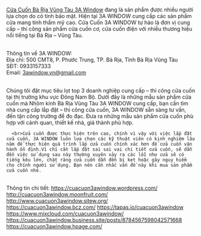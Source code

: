    <br><a href="https://3awindow.net/cua-cuon">Cửa Cuốn Bà Rịa Vũng Tàu 3A Window</a> đang là sản phẩm được nhiều người lựa chọn do có tính bảo mật. Hiện tại 3A WINDOW cung cấp các sản phẩm cửa mang tính thẩm mỹ cao. Cửa Cuốn 3A WINDOW tự hào là đơn vị cung cấp – thi công sản phẩm cửa cuốn cơ, cửa cuốn điện với nhiều thương hiệu nổi tiếng tại Bà Rịa – Vũng Tàu.
   
<br>Thông tin về 3A WINDOW:
<br>Địa chỉ: 500 CMT8, P. Phước Trung, TP. Bà Rịa, Tỉnh Bà Rịa Vũng Tàu
<br>SĐT: 0933157333
<br>Email: 3awindow.vn@gmail.com


   <br>Chúng tôi đặt mục tiêu lọt top 3 doanh nghiệp cung cấp – thi công cửa cuốn tại thị trường khu vực Đông Nam Bộ. Dưới đây là những mẫu sản phẩm cửa cuốn mà Nhôm kính Bà Rịa Vũng Tàu 3A WINDOW cung cấp, bạn cần tìm nhà cung cấp lắp đặt – thi công cửa cuốn, 3A WINDOW sẵn sàng tư vấn, đến tận công trường để đo đạc. Đưa ra những mẫu sản phẩm cửa cuốn phù hợp với cảnh quan, thiết kế nhà, giá thành phù hợp.
   
      <br>Cửa cuốn được thực hiện trên cao, chính vì vậy với việc lắp đặt cửa cuốn, 3A WINDOW luôn lựa chọn các kỹ thuật viên có kinh nghiệm lâu năm để thực hiện quá trình lắp cửa cuốn chính xác hơn để cửa cuốn vận hành ổn định.Vì chỉ cần lắp đặt sai sai vai chi tiết cửa cuốn, sẽ dẫn đến việc sử dụng sau này thường xuyên xảy ra các lỗi như cửa sẽ có tiếng kêu lớn, chật răng cửa cuốn dẫn đến bị kẹt hoặc gây nguy hiểm cho chính người sử dụng. Bạn nên cần nhắc vấn đề này khi mua sản phẩm cửa cuốn nhé.

<br>Thông tin chi tiết:
https://cuacuon3awindow.wordpress.com/
http://cuacuon3awindow.moonfruit.com/
http://www.cuacuon3awindow.sitew.org/
https://cuacuon3awindow.bcz.com/
https://tapas.io/cuacuon3awindow
https://www.mixcloud.com/cuacuon3awindow/
https://cuacuon3awindow.business.site/posts/8784567598042571668
https://cuacuon3awindow.hpage.com/

   
